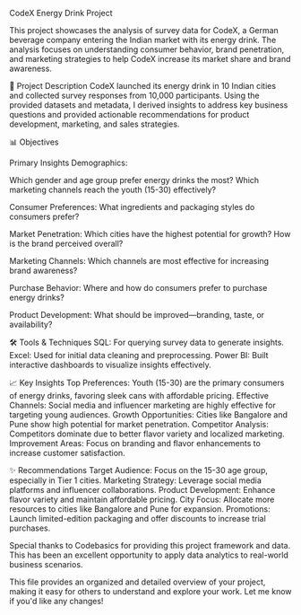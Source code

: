  CodeX Energy Drink Project

 This project showcases the analysis of survey data for CodeX, a German beverage company entering the Indian market with its energy drink. The analysis focuses on understanding consumer behavior, brand penetration, and marketing strategies to help CodeX increase its market share and brand awareness.

📝 Project Description
CodeX launched its energy drink in 10 Indian cities and collected survey responses from 10,000 participants. Using the provided datasets and metadata, I derived insights to address key business questions and provided actionable recommendations for product development, marketing, and sales strategies.

📊 Objectives

Primary Insights
Demographics:

Which gender and age group prefer energy drinks the most?
Which marketing channels reach the youth (15-30) effectively?

Consumer Preferences:
What ingredients and packaging styles do consumers prefer?

Market Penetration:
Which cities have the highest potential for growth?
How is the brand perceived overall?

Marketing Channels:
Which channels are most effective for increasing brand awareness?

Purchase Behavior:
Where and how do consumers prefer to purchase energy drinks?

Product Development:
What should be improved—branding, taste, or availability?

🛠️ Tools & Techniques
SQL: For querying survey data to generate insights.
Excel: Used for initial data cleaning and preprocessing.
Power BI: Built interactive dashboards to visualize insights effectively.
  
📈 Key Insights
Top Preferences: Youth (15-30) are the primary consumers of energy drinks, favoring sleek cans with affordable pricing.
Effective Channels: Social media and influencer marketing are highly effective for targeting young audiences.
Growth Opportunities: Cities like Bangalore and Pune show high potential for market penetration.
Competitor Analysis: Competitors dominate due to better flavor variety and localized marketing.
Improvement Areas: Focus on branding and flavor enhancements to increase customer satisfaction.

✨ Recommendations
Target Audience: Focus on the 15-30 age group, especially in Tier 1 cities.
Marketing Strategy: Leverage social media platforms and influencer collaborations.
Product Development: Enhance flavor variety and maintain affordable pricing.
City Focus: Allocate more resources to cities like Bangalore and Pune for expansion.
Promotions: Launch limited-edition packaging and offer discounts to increase trial purchases.

Special thanks to Codebasics for providing this project framework and data. This has been an excellent opportunity to apply data analytics to real-world business scenarios.

This file provides an organized and detailed overview of your project, making it easy for others to understand and explore your work. Let me know if you'd like any changes!
